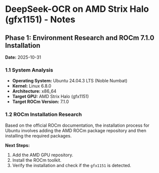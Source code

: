 # DeepSeek-OCR on AMD Strix Halo (gfx1151) - Notes

## Phase 1: Environment Research and ROCm 7.1.0 Installation

**Date:** 2025-10-31

### 1.1 System Analysis

*   **Operating System:** Ubuntu 24.04.3 LTS (Noble Numbat)
*   **Kernel:** Linux 6.8.0
*   **Architecture:** x86_64
*   **Target GPU:** AMD Strix Halo (gfx1151)
*   **Target ROCm Version:** 7.1.0

### 1.2 ROCm Installation Research

Based on the official ROCm documentation, the installation process for Ubuntu involves adding the AMD ROCm package repository and then installing the required packages.

**Next Steps:**

1.  Add the AMD GPU repository.
2.  Install the ROCm toolkit.
3.  Verify the installation and check if the `gfx1151` is detected.
